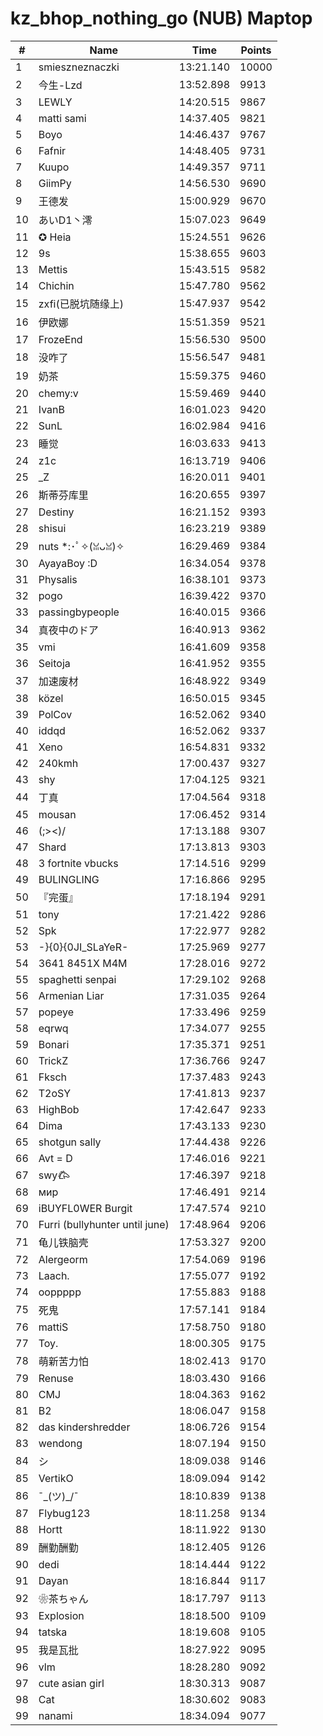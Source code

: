 # kz_bhop_nothing_go (NUB) Maptop

|  # | Name | Time | Points |
|-------------- | -------------- | -------------- | -------------- | 
| 1 | smieszneznaczki | 13:21.140 | 10000 | 
| 2 | 今生-Lzd | 13:52.898 | 9913 | 
| 3 | LEWLY | 14:20.515 | 9867 | 
| 4 | matti sami | 14:37.405 | 9821 | 
| 5 | Boyo | 14:46.437 | 9767 | 
| 6 | Fafnir | 14:48.405 | 9731 | 
| 7 | Kuupo | 14:49.357 | 9711 | 
| 8 | GiimPy | 14:56.530 | 9690 | 
| 9 | 王德发 | 15:00.929 | 9670 | 
| 10 | あいD1丶澪 | 15:07.023 | 9649 | 
| 11 | ✪ Heia | 15:24.551 | 9626 | 
| 12 | 9s | 15:38.655 | 9603 | 
| 13 | Mettis | 15:43.515 | 9582 | 
| 14 | Chichin | 15:47.780 | 9562 | 
| 15 | zxfi(已脱坑随缘上) | 15:47.937 | 9542 | 
| 16 | 伊欧娜 | 15:51.359 | 9521 | 
| 17 | FrozeEnd | 15:56.530 | 9500 | 
| 18 | 没咋了 | 15:56.547 | 9481 | 
| 19 | 奶茶 | 15:59.375 | 9460 | 
| 20 | chemy:v | 15:59.469 | 9440 | 
| 21 | IvanB | 16:01.023 | 9420 | 
| 22 | SunL | 16:02.984 | 9416 | 
| 23 | 睡觉 | 16:03.633 | 9413 | 
| 24 | z1c | 16:13.719 | 9406 | 
| 25 | _Z | 16:20.011 | 9401 | 
| 26 | 斯蒂芬库里 | 16:20.655 | 9397 | 
| 27 | Destiny | 16:21.152 | 9393 | 
| 28 | shisui | 16:23.219 | 9389 | 
| 29 | nuts *:･ﾟ✧(ꈍᴗꈍ)✧ | 16:29.469 | 9384 | 
| 30 | AyayaBoy :D | 16:34.054 | 9378 | 
| 31 | Physalis | 16:38.101 | 9373 | 
| 32 | pogo | 16:39.422 | 9370 | 
| 33 | passingbypeople | 16:40.015 | 9366 | 
| 34 | 真夜中のドア | 16:40.913 | 9362 | 
| 35 | vmi | 16:41.609 | 9358 | 
| 36 | Seitoja | 16:41.952 | 9355 | 
| 37 | 加速废材 | 16:48.922 | 9349 | 
| 38 | közel | 16:50.015 | 9345 | 
| 39 | PolCov | 16:52.062 | 9340 | 
| 40 | iddqd | 16:52.062 | 9337 | 
| 41 | Xeno | 16:54.831 | 9332 | 
| 42 | 240kmh | 17:00.437 | 9327 | 
| 43 | shy | 17:04.125 | 9321 | 
| 44 | 丁真 | 17:04.564 | 9318 | 
| 45 | mousan | 17:06.452 | 9314 | 
| 46 | (;><)/ | 17:13.188 | 9307 | 
| 47 | Shard | 17:13.813 | 9303 | 
| 48 | 3 fortnite vbucks | 17:14.516 | 9299 | 
| 49 | BULINGLING | 17:16.866 | 9295 | 
| 50 | 『完蛋』 | 17:18.194 | 9291 | 
| 51 | tony | 17:21.422 | 9286 | 
| 52 | Spk | 17:22.977 | 9282 | 
| 53 | -}{0}{0JI_SLaYeR- | 17:25.969 | 9277 | 
| 54 | 3641 8451X M4M | 17:28.016 | 9272 | 
| 55 | spaghetti senpai | 17:29.102 | 9268 | 
| 56 | Armenian Liar | 17:31.035 | 9264 | 
| 57 | popeye | 17:33.496 | 9259 | 
| 58 | eqrwq | 17:34.077 | 9255 | 
| 59 | Bonari | 17:35.371 | 9251 | 
| 60 | TrickZ | 17:36.766 | 9247 | 
| 61 | Fksch | 17:37.483 | 9243 | 
| 62 | T2oSY | 17:41.813 | 9237 | 
| 63 | HighBob | 17:42.647 | 9233 | 
| 64 | Dima | 17:43.133 | 9230 | 
| 65 | shotgun sally | 17:44.438 | 9226 | 
| 66 | Avt = D | 17:46.016 | 9221 | 
| 67 | swy𐂃 | 17:46.397 | 9218 | 
| 68 | мир | 17:46.491 | 9214 | 
| 69 | iBUYFL0WER Burgit | 17:47.574 | 9210 | 
| 70 | Furri (bullyhunter until june) | 17:48.964 | 9206 | 
| 71 | 龟儿铁脑壳 | 17:53.327 | 9200 | 
| 72 | Alergeorm | 17:54.069 | 9196 | 
| 73 | Laach. | 17:55.077 | 9192 | 
| 74 | ooppppp | 17:55.883 | 9188 | 
| 75 | 死鬼 | 17:57.141 | 9184 | 
| 76 | mattiS | 17:58.750 | 9180 | 
| 77 | Toy. | 18:00.305 | 9175 | 
| 78 | 萌新苦力怕 | 18:02.413 | 9170 | 
| 79 | Renuse | 18:03.430 | 9166 | 
| 80 | CMJ | 18:04.363 | 9162 | 
| 81 | B2 | 18:06.047 | 9158 | 
| 82 | das kindershredder | 18:06.726 | 9154 | 
| 83 | wendong | 18:07.194 | 9150 | 
| 84 | シ | 18:09.038 | 9146 | 
| 85 | VertikO | 18:09.094 | 9142 | 
| 86 | ¯\_(ツ)_/¯ | 18:10.839 | 9138 | 
| 87 | Flybug123 | 18:11.258 | 9134 | 
| 88 | Hortt | 18:11.922 | 9130 | 
| 89 | 酬勤酬勤 | 18:12.405 | 9126 | 
| 90 | dedi | 18:14.444 | 9122 | 
| 91 | Dayan | 18:16.844 | 9117 | 
| 92 | ❀茶ちゃん | 18:17.797 | 9113 | 
| 93 | Explosion | 18:18.500 | 9109 | 
| 94 | tatska | 18:19.608 | 9105 | 
| 95 | 我是瓦批 | 18:27.922 | 9095 | 
| 96 | vlm | 18:28.280 | 9092 | 
| 97 | cute asian girl | 18:30.313 | 9087 | 
| 98 | Cat | 18:30.602 | 9083 | 
| 99 | nanami | 18:34.094 | 9077 | 

